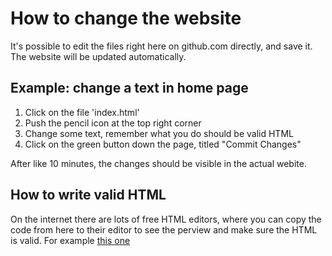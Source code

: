 # How to change the website
It's possible to edit the files right here on github.com directly, and save it. The website will be updated automatically. 

## Example: change a text in home page

1. Click on the file 'index.html' 
2. Push the pencil icon at the top right corner
3. Change some text, remember what you do should be valid HTML
4. Click on the green button down the page, titled "Commit Changes" 

After like 10 minutes, the changes should be visible in the actual webite. 

## How to write valid HTML

On the internet there are lots of free HTML editors, where you can copy the code from here to their editor to see the perview and make sure the HTML is valid. For example [this one](https://html-online.com/editor/)
